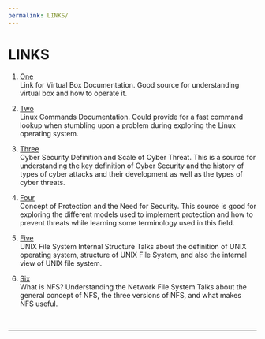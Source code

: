 ```yaml
---
permalink: LINKS/
---
```


# LINKS

1. [One](https://www.virtualbox.org/manual/ch01.html)<br>
Link for Virtual Box Documentation.
Good source for understanding virtual box and how to operate it.

2. [Two](https://docs.rockylinux.org/books/admin_guide/03-commands/)<br>
Linux Commands Documentation.
Could provide for a fast command lookup when stumbling upon a problem during exploring the Linux operating system.

3. [Three](https://www.kaspersky.com/resource-center/definitions/what-is-cyber-security)<br>
Cyber Security Definition and Scale of Cyber Threat.
This is a source for understanding the key definition of Cyber Security and the history of types of cyber attacks and their development as well as the types of cyber threats.

4. [Four](https://www.codingninjas.com/studio/library/protection-and-security-in-operating-system)<br>
Concept of Protection and the Need for Security.
This source is good for exploring the different models used to implement protection and how to prevent threats while learning some terminology used in this field.

5. [Five](https://www.javatpoint.com/internal-structure-of-unix-file-system)<br>
UNIX File System Internal Structure
Talks about the definition of UNIX operating system, structure of UNIX File System, and also the internal view of UNIX file system.

6. [Six](https://www.atera.com/blog/what-is-nfs-understanding-the-network-file-system/)<br>
What is NFS? Understanding the Network File System
Talks about the general concept of NFS, the three versions of NFS, and what makes NFS useful.

<br>
<hr>
